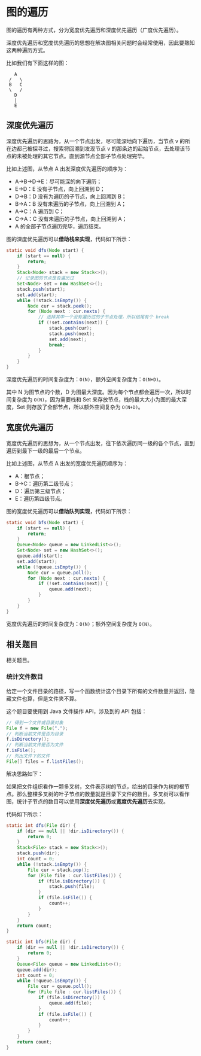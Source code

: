# 图的遍历

图的遍历有两种方式，分为宽度优先遍历和深度优先遍历（广度优先遍历）。

深度优先遍历和宽度优先遍历的思想在解决图相关问题时会经常使用，因此要熟知这两种遍历方式。

比如我们有下面这样的图：

```
   A
 /   \
 B   C
 \   /
   D
   |
   E
```

## 深度优先遍历

深度优先遍历的思路为，从一个节点出发，尽可能深地向下遍历，当节点 v 的所在边都己被探寻过，搜索将回溯到发现节点 v 的那条边的起始节点，去处理该节点的未被处理的其它节点。直到源节点全部子节点处理完毕。

比如上述图，从节点 A 出发深度优先遍历的顺序为：

- A->B->D->E：尽可能深的向下遍历；
- E->D：E 没有子节点，向上回溯到 D；
- D->B：D 没有为遍历的子节点，向上回溯到 B；
- B->A：B 没有未遍历的子节点，向上回溯到 A；
- A->C：A 遍历到 C；
- C->A：C 没有未遍历的子节点，向上回溯到 A；
- A 的全部子节点遍历完毕，遍历结束。

图的深度优先遍历可以**借助栈来实现**，代码如下所示：

```java
static void dfs(Node start) {
    if (start == null) {
        return;
    }
    Stack<Node> stack = new Stack<>();
    // 记录图的节点是否遍历过
    Set<Node> set = new HashSet<>();
    stack.push(start);
    set.add(start);
    while (!stack.isEmpty()) {
        Node cur = stack.peek();
        for (Node next : cur.nexts) {
            // 选择其中一个没有遍历过的子节点处理，所以结尾有个 break
            if (!set.contains(next)) {
                stack.push(cur);
                stack.push(next);
                set.add(next);
                break;
            }
        }
    }
}
```

深度优先遍历的时间复杂度为：`O(N)`，额外空间复杂度为：`O(N+D)`。

其中 N 为图节点的个数，D 为图最大深度。因为每个节点都会遍历一次，所以时间复杂度为 `O(N)`，因为需要栈和 Set 来存放节点，栈的最大大小为图的最大深度，Set 则存放了全部节点，所以额外空间复杂为 `O(N+D)`。

## 宽度优先遍历

宽度优先遍历的思想为，从一个节点出发，往下依次遍历同一级的各个节点，直到遍历到最下一级的最后一个节点。

比如上述图，从节点 A 出发的宽度优先遍历顺序为：

- A：根节点；
- B->C：遍历第二级节点；
- D：遍历第三级节点；
- E：遍历第四级节点。

图的宽度优先遍历可以**借助队列实现**，代码如下所示：

```java
static void bfs(Node start) {
    if (start == null) {
        return;
    }
    Queue<Node> queue = new LinkedList<>();
    Set<Node> set = new HashSet<>();
    queue.add(start);
    set.add(start);
    while (!queue.isEmpty()) {
        Node cur = queue.poll();
        for (Node next : cur.nexts) {
            if (!set.contains(next)) {
                queue.add(next);
            }
        }
    }
}
```

宽度优先遍历的时间复杂度为：`O(N)`；额外空间复杂度为 `O(N)`。

## 相关题目

相关题目。

### 统计文件数目

给定一个文件目录的路径，写一个函数统计这个目录下所有的文件数量并返回，隐藏文件也算，但是文件夹不算。

这个题目要使用到 Java 文件操作 API，涉及到的 API 包括：

```java
// 得到一个文件或目录对象
File f = new File(".");
// 判断当前文件是否为目录
f.isDirectory();
// 判断当前文件是否为文件
f.isFile();
// 列出文件下的文件
File[] files = f.listFiles();
```

解决思路如下：

如果把文件组织看作一颗多叉树，文件表示树的节点，给出的目录作为树的根节点。那么整棵多叉树的叶子节点的数量就是目录下文件的数目。多叉树可以看作图，统计子节点的数目可以使用**深度优先遍历**或**宽度优先遍历**去实现。

代码如下所示：

```java
static int dfs(File dir) {
    if (dir == null || !dir.isDirectory()) {
        return 0;
    }
    Stack<File> stack = new Stack<>();
    stack.push(dir);
    int count = 0;
    while (!stack.isEmpty()) {
        File cur = stack.pop();
        for (File file : cur.listFiles()) {
            if (file.isDirectory()) {
                stack.push(file);
            }
            if (file.isFile()) {
                count++;
            }
        }
    }
    return count;
}

static int bfs(File dir) {
    if (dir == null || !dir.isDirectory()) {
        return 0;
    }
    Queue<File> queue = new LinkedList<>();
    queue.add(dir);
    int count = 0;
    while (!queue.isEmpty()) {
        File cur = queue.poll();
        for (File file : cur.listFiles()) {
            if (file.isDirectory()) {
                queue.add(file);
            } 
            if (file.isFile()) {
                count++;
            }
        }
    }
    return count;
}
```











